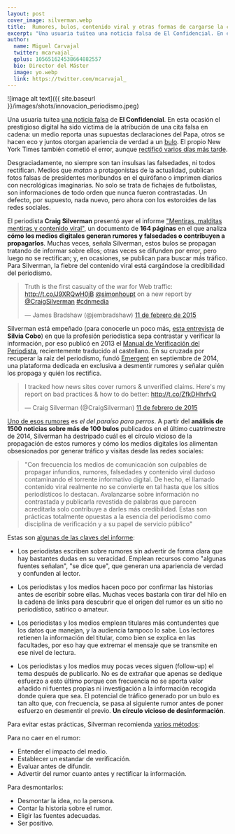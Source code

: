 ```yaml
---
layout: post
cover_image: silverman.webp
title:  Rumores, bulos, contenido viral y otras formas de cargarse la credibilidad del periodismo  
excerpt: "Una usuaria tuitea una noticia falsa de El Confidencial. En esta ocasión el prestigioso digital ha sido víctima de la atribución de una cita falsa en cadena: un medio reporta unas supuestas declaraciones del Papa, otros se hacen eco y juntos otorgan apariencia de verdad a un bulo. El New York Times también cometió el error, aunque recitificó a los días."
author:
  name: Miguel Carvajal
  twitter: mcarvajal_
  gplus: 105651624538664882557 
  bio: Director del Máster
  image: yo.webp
  link: https://twitter.com/mcarvajal_
---
```

![image alt text]({{ site.baseurl }}/images/shots/innovacion_periodismo.jpeg)

Una usuaria tuitea [una noticia falsa](http://www.elconfidencial.com/alma-corazon-vida/2014-11-28/los-perros-van-al-cielo-el-papa-insinua-que-hay-paraiso-para-todos-los-animales_511788/) de **El Confidencial**. En esta ocasión el prestigioso digital ha sido víctima de la atribución de una cita falsa en cadena: un medio reporta unas supuestas declaraciones del Papa, otros se hacen eco y juntos otorgan apariencia de verdad a un [bulo](http://www.emergent.info/pope-francis-pets-in-heaven). El propio New York Times también cometió el error, aunque [rectificó varios días más tarde](http://www.nytimes.com/2014/12/12/world/europe/dogs-in-heaven-pope-leaves-pearly-gate-open-.html?hp&action=click&pgtype=Homepage&module=photo-spot-region&region=top-news&WT.nav=top-news&_r=2&assetType=nyt_now).

Desgraciadamente, no siempre son tan insulsas las falsedades, ni todos rectifican. Medios que _matan_ a protagonistas de la actualidad, publican fotos falsas de presidentes moribundos en el quirófano o imprimen diarios con necrológicas imaginarias. No solo se trata de fichajes de futbolistas, son informaciones de todo orden que nunca fueron contrastadas. Un defecto, por supuesto, nada nuevo, pero ahora con los estoroides de las redes sociales. 

El periodista **Craig Silverman** presentó ayer el informe ["Mentiras, malditas mentiras y contenido viral"](http://towcenter.org/wp-content/uploads/2015/02/LiesDamnLies_Silverman_TowCenter.pdf), un documento de **164 páginas** en el que analiza **cómo los medios digitales generan rumores y falsedades o contribuyen a propagarlos**. Muchas veces, señala Silverman, estos bulos se propagan tratando de informar sobre ellos; otras veces se difunden por error, pero luego no se rectifican; y, en ocasiones, se publican para buscar más tráfico. Para Silverman, la fiebre del contenido viral está cargándose la credibilidad del periodismo.   

<blockquote class="twitter-tweet" data-cards="hidden" data-lang="es"><p lang="en" dir="ltr">Truth is the first casualty of the war for Web traffic: <a href="http://t.co/J9XRQwH0jB">http://t.co/J9XRQwH0jB</a> <a href="https://twitter.com/simonhoupt?ref_src=twsrc%5Etfw">@simonhoupt</a> on a new report by  <a href="https://twitter.com/CraigSilverman?ref_src=twsrc%5Etfw">@CraigSilverman</a> <a href="https://twitter.com/hashtag/cdnmedia?src=hash&amp;ref_src=twsrc%5Etfw">#cdnmedia</a></p>&mdash; James Bradshaw (@jembradshaw) <a href="https://twitter.com/jembradshaw/status/565608093158236160?ref_src=twsrc%5Etfw">11 de febrero de 2015</a></blockquote>
<script async src="https://platform.twitter.com/widgets.js" charset="utf-8"></script>


Silverman está empeñado (para conocerle un poco más, [esta entrevista](http://silviacobo.com/craig-silverman-regret-the-error-el-blog-cambio-mi-vida/) de **Silvia Cobo**) en que la profesión periodística sepa contrastar y verificar la información, por eso publicó en 2013 el [Manual de Verificación del Periodista](http://verificationhandbook.com/book_es/chapter1.php), recientemente traducido al castellano. En su cruzada por recuperar la raíz del periodismo, fundó [Emergent](http://www.emergent.info/) en septiembre de 2014, una plataforma dedicada en exclusiva a desmentir rumores y señalar quién los propaga y quién los rectifica.

<blockquote class="twitter-tweet" data-lang="es"><p lang="en" dir="ltr">I tracked how news sites cover rumors &amp; unverified claims. Here&#39;s my report on bad practices &amp; how to do better: <a href="http://t.co/ZfkDHhrfvQ">http://t.co/ZfkDHhrfvQ</a></p>&mdash; Craig Silverman (@CraigSilverman) <a href="https://twitter.com/CraigSilverman/status/565546313446871041?ref_src=twsrc%5Etfw">11 de febrero de 2015</a></blockquote>
<script async src="https://platform.twitter.com/widgets.js" charset="utf-8"></script>

[Uno de esos rumores](http://www.emergent.info/pope-francis-pets-in-heaven) es _el del paraíso para perros_. A partir del **análisis de 1500 noticias sobre más de 100 bulos** publicados en el último cuatrimestre de 2014, Silverman ha destripado cuál es el círculo vicioso de la propagación de estos rumores y cómo los medios digitales los alimentan obsesionados por generar tráfico y visitas desde las redes sociales:

> "Con frecuencia los medios de comunicación son culpables de propagar infundios, rumores, falsedades y contenido viral dudoso contaminando el torrente informativo digital. De hecho, el llamado contenido viral realmente no se convierte en tal hasta que los sitios periodísticos lo destacan. Avalanzarse sobre información no contrastada y publicarla revestida de palabras que parecen acreditarla solo contribuye a darles más credibilidad. Estas son prácticas totalmente opuestas a la esencia del periodismo como disciplina de verificación y a su papel de servicio público"

Estas son [algunas de las claves del informe](http://towcenter.org/research/lies-damn-lies-and-viral-content):

* Los periodistas escriben sobre rumores sin advertir de forma clara que hay bastantes dudas en su veracidad. Emplean recursos como "algunas fuentes señalan", "se dice que", que generan una apariencia de verdad y confunden al lector.

* Los periodistas y los medios hacen poco por confirmar las historias antes de escribir sobre ellas. Muchas veces bastaría con tirar del hilo en la cadena de links para descubrir que el origen del rumor es un sitio no periodístico, satírico o amateur.

* Los periodistas y los medios emplean titulares más contundentes que los datos que manejan, y la audiencia tampoco lo sabe. Los lectores retienen la información del titular, como bien se explica en las facultades, por eso hay que extremar el mensaje que se transmite en ese nivel de lectura. 

* Los periodistas y los medios muy pocas veces siguen (follow-up) el tema después de publicarlo. No es de extrañar que apenas se dedique esfuerzo a esto último porque con frecuencia no se aporta valor añadido ni fuentes propias ni investigación a la información recogida donde quiera que sea. El potencial de tráfico generado por un bulo es tan alto que, con frecuencia, se pasa al siguiente rumor antes de poner esfuerzo en desmentir el previo. **Un círculo vicioso de desinformación**. 

Para evitar estas prácticas, Silverman recomienda [varios métodos](http://www.niemanlab.org/2015/02/a-new-tow-center-report-looks-at-how-news-outlets-help-spread-or-debunk-false-rumors-online/):

Para no caer en el rumor:

* Entender el impacto del medio. 
* Establecer un estandar de verificación. 
* Evaluar antes de difundir. 
* Advertir del rumor cuanto antes y rectificar la información.  

Para desmontarlos: 

* Desmontar la idea, no la persona. 
* Contar la historia sobre el rumor. 
* Eligir las fuentes adecuadas. 
* Ser positivo. 